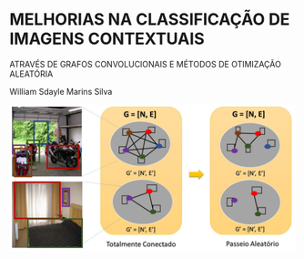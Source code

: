 # MELHORIAS NA CLASSIFICAÇÃO DE IMAGENS CONTEXTUAIS
ATRAVÉS DE GRAFOS CONVOLUCIONAIS E MÉTODOS DE
OTIMIZAÇÃO ALEATÓRIA

William Sdayle Marins Silva

![alt text](src/method.jpg)
